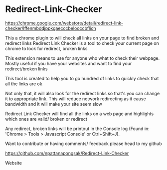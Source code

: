 # Redirect-Link-Checker

https://chrome.google.com/webstore/detail/redirect-link-checker/lffenmbddjppkgaecccbelooccbflich

This a chrome plugin to  will check all links on your page to find broken and redirect links
Redirect Link Checker is a tool to check your current page on chrome to look for redirect, broken links

This extension means to use for anyone who what to check their webpage. Mostly useful if you have your websites and want to find your redirect/broken links

This tool is created to help you to go hundred of links to quickly check that all the links are ok

Not only that, it will also look for the redirect links so that's you can change it to appropriate link. This will reduce network redirecting as it cause bandwidth and it will make your site seem slow

Redirect Link Checker will find all the links on a web page and highlights which ones are valid/ broken or redirect

Any redirect, broken links will be printout in the Console log (Found in: 'Chrome > Tools > Javascript Console' or Ctrl+Shift+J). 


Want to contribute or having comments/ feedback please head to my github

https://github.com/npattanapongsak/Redirect-Link-Checker

Website

